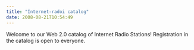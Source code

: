 ```yaml
---
title: "Internet-radoi catalog"
date: 2008-08-21T10:54:49
---
```


Welcome to our Web 2.0 catalog of Internet Radio Stations! Registration in the catalog is open to everyone.

